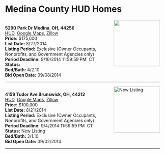 # Medina County HUD Homes

[<img alt="" src="https://www.hudhomestore.com/pages/ImageShow.aspx?Case=412-518191" align="right" style="height:150px;">](http://www.hudhomestore.com/Listing/PropertyDetails.aspx?caseNumber=412-518191)  
**5290 Park Dr Medina, OH, 44256**  
[HUD](http://www.hudhomestore.com/Listing/PropertyDetails.aspx?caseNumber=412-518191), [Google Maps](http://maps.google.com/maps?q=5290+Park+Dr+Medina%2C+OH%2C+44256), [Zillow](http://www.zillow.com/homes/5290+Park+Dr+Medina%2C+OH%2C+44256/)  
**Price:** $175,000  
**List Date:** 8/27/2014  
**Listing Period:** Exclusive (Owner Occupants, Nonprofits, and Government Agencies only)  
**Period Deadline:** 9/10/2014 11:59:59 PM  CT  
**Status:**   
**Bed/Bath:** 4/2.10  
**Bid Open Date:** 09/08/2014

***

[<img alt="New Listing" src="https://www.hudhomestore.com/pages/ImageShow.aspx?Case=412-596029" align="right" style="height:150px;">](http://www.hudhomestore.com/Listing/PropertyDetails.aspx?caseNumber=412-596029)  
**4159 Tudor Ave Brunswick, OH, 44212**  
[HUD](http://www.hudhomestore.com/Listing/PropertyDetails.aspx?caseNumber=412-596029), [Google Maps](http://maps.google.com/maps?q=4159+Tudor+Ave+Brunswick%2C+OH%2C+44212), [Zillow](http://www.zillow.com/homes/4159+Tudor+Ave+Brunswick%2C+OH%2C+44212/)  
**Price:** $100,000  
**List Date:** 8/21/2014  
**Listing Period:** Exclusive (Owner Occupants, Nonprofits, and Government Agencies only)  
**Period Deadline:** 9/4/2014 11:59:59 PM  CT  
**Status:** New Listing  
**Bed/Bath:** 3/1.10  
**Bid Open Date:** 09/02/2014

***

